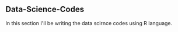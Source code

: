 ## Data-Science-Codes ##    
In this section I'll be writing the data scirnce codes using R language.              

     
   
   
 
 
 
  
 
